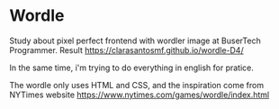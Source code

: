# Wordle
Study about pixel perfect frontend with wordler image at BuserTech Programmer. Result https://clarasantosmf.github.io/wordle-D4/

In the same time, i'm trying to do everything in english for pratice. 

The wordle only uses HTML and CSS, and the inspiration come from NYTimes website https://www.nytimes.com/games/wordle/index.html 
